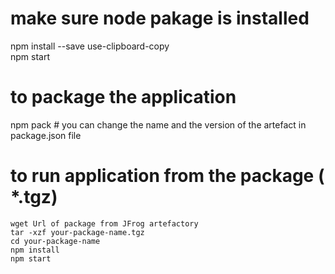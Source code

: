 # make sure node pakage is installed 
npm install --save use-clipboard-copy <br>
npm start<br>
# to package the application 

npm pack     # you can change the name and the version of the artefact in package.json file

# to run application from the package ( *.tgz)
```wget Url of package from JFrog artefactory``` <br>
```tar -xzf your-package-name.tgz``` <br>
```cd your-package-name``` <br>
```npm install``` <br>
```npm start``` <br>



